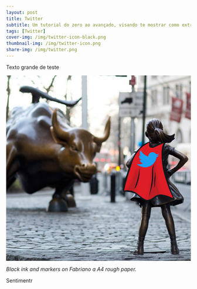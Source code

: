 ```yaml
---
layout: post
title: Twitter
subtitle: Um tutorial do zero ao avançado, visando te mostrar como extrair informações relevantes de uma das redes sociais que mais cresce na atualidade.
tags: [Twitter]
cover-img: /img/twitter-icon-black.png
thumbnail-img: /img/twitter-icon.png
share-img: /img/twitter.png
---
```


Texto grande de teste

<img src="/img/twitter.png" alt="Twitter" align="center"/>

*Black ink and markers on Fabriano a A4 rough paper.*

Sentimentr


